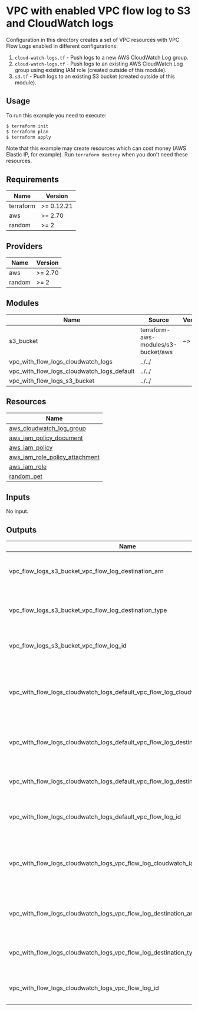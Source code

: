 # VPC with enabled VPC flow log to S3 and CloudWatch logs

Configuration in this directory creates a set of VPC resources with VPC Flow Logs enabled in different configurations:

1. `cloud-watch-logs.tf` - Push logs to a new AWS CloudWatch Log group.
1. `cloud-watch-logs.tf` - Push logs to an existing AWS CloudWatch Log group using existing IAM role (created outside of this module).
1. `s3.tf` - Push logs to an existing S3 bucket (created outside of this module).

## Usage

To run this example you need to execute:

```bash
$ terraform init
$ terraform plan
$ terraform apply
```

Note that this example may create resources which can cost money (AWS Elastic IP, for example). Run `terraform destroy` when you don't need these resources.

<!-- BEGINNING OF PRE-COMMIT-TERRAFORM DOCS HOOK -->
## Requirements

| Name | Version |
|------|---------|
| terraform | >= 0.12.21 |
| aws | >= 2.70 |
| random | >= 2 |

## Providers

| Name | Version |
|------|---------|
| aws | >= 2.70 |
| random | >= 2 |

## Modules

| Name | Source | Version |
|------|--------|---------|
| s3_bucket | terraform-aws-modules/s3-bucket/aws | ~> 1.0 |
| vpc_with_flow_logs_cloudwatch_logs | ../../ |  |
| vpc_with_flow_logs_cloudwatch_logs_default | ../../ |  |
| vpc_with_flow_logs_s3_bucket | ../../ |  |

## Resources

| Name |
|------|
| [aws_cloudwatch_log_group](https://registry.terraform.io/providers/hashicorp/aws/2.70/docs/resources/cloudwatch_log_group) |
| [aws_iam_policy_document](https://registry.terraform.io/providers/hashicorp/aws/2.70/docs/data-sources/iam_policy_document) |
| [aws_iam_policy](https://registry.terraform.io/providers/hashicorp/aws/2.70/docs/resources/iam_policy) |
| [aws_iam_role_policy_attachment](https://registry.terraform.io/providers/hashicorp/aws/2.70/docs/resources/iam_role_policy_attachment) |
| [aws_iam_role](https://registry.terraform.io/providers/hashicorp/aws/2.70/docs/resources/iam_role) |
| [random_pet](https://registry.terraform.io/providers/hashicorp/random/2/docs/resources/pet) |

## Inputs

No input.

## Outputs

| Name | Description |
|------|-------------|
| vpc\_flow\_logs\_s3\_bucket\_vpc\_flow\_log\_destination\_arn | The ARN of the destination for VPC Flow Logs |
| vpc\_flow\_logs\_s3\_bucket\_vpc\_flow\_log\_destination\_type | The type of the destination for VPC Flow Logs |
| vpc\_flow\_logs\_s3\_bucket\_vpc\_flow\_log\_id | The ID of the Flow Log resource |
| vpc\_with\_flow\_logs\_cloudwatch\_logs\_default\_vpc\_flow\_log\_cloudwatch\_iam\_role\_arn | The ARN of the IAM role used when pushing logs to Cloudwatch log group |
| vpc\_with\_flow\_logs\_cloudwatch\_logs\_default\_vpc\_flow\_log\_destination\_arn | The ARN of the destination for VPC Flow Logs |
| vpc\_with\_flow\_logs\_cloudwatch\_logs\_default\_vpc\_flow\_log\_destination\_type | The type of the destination for VPC Flow Logs |
| vpc\_with\_flow\_logs\_cloudwatch\_logs\_default\_vpc\_flow\_log\_id | The ID of the Flow Log resource |
| vpc\_with\_flow\_logs\_cloudwatch\_logs\_vpc\_flow\_log\_cloudwatch\_iam\_role\_arn | The ARN of the IAM role used when pushing logs to Cloudwatch log group |
| vpc\_with\_flow\_logs\_cloudwatch\_logs\_vpc\_flow\_log\_destination\_arn | The ARN of the destination for VPC Flow Logs |
| vpc\_with\_flow\_logs\_cloudwatch\_logs\_vpc\_flow\_log\_destination\_type | The type of the destination for VPC Flow Logs |
| vpc\_with\_flow\_logs\_cloudwatch\_logs\_vpc\_flow\_log\_id | The ID of the Flow Log resource |
<!-- END OF PRE-COMMIT-TERRAFORM DOCS HOOK -->
